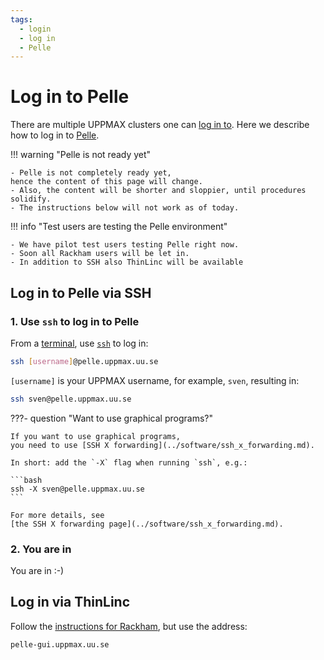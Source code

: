 ```yaml
---
tags:
  - login
  - log in
  - Pelle
---
```


# Log in to Pelle

There are multiple UPPMAX clusters one can [log in to](../getting_started/login.md).
Here we describe how to log in to [Pelle](../cluster_guides/pelle.md).

!!! warning "Pelle is not ready yet"

    - Pelle is not completely ready yet,
    hence the content of this page will change.
    - Also, the content will be shorter and sloppier, until procedures
    solidify.
    - The instructions below will not work as of today.

!!! info "Test users are testing the Pelle environment"

    - We have pilot test users testing Pelle right now.
    - Soon all Rackham users will be let in.
    - In addition to SSH also ThinLinc will be available

## Log in to Pelle via SSH

### 1. Use `ssh` to log in to Pelle

From a [terminal](../software/terminal.md), use [`ssh`](../software/ssh.md) to log in:

```bash
ssh [username]@pelle.uppmax.uu.se
```

`[username]` is your UPPMAX username, for example, `sven`,
resulting in:

```bash
ssh sven@pelle.uppmax.uu.se
```

???- question "Want to use graphical programs?"

    If you want to use graphical programs,
    you need to use [SSH X forwarding](../software/ssh_x_forwarding.md).

    In short: add the `-X` flag when running `ssh`, e.g.:

    ```bash
    ssh -X sven@pelle.uppmax.uu.se
    ```

    For more details, see
    [the SSH X forwarding page](../software/ssh_x_forwarding.md).


### 2. You are in

You are in :-)

## Log in via ThinLinc

Follow the [instructions for Rackham](./login_rackham_remote_desktop_local_thinlinc_client.md),
but use the address:

```bash
pelle-gui.uppmax.uu.se
```
